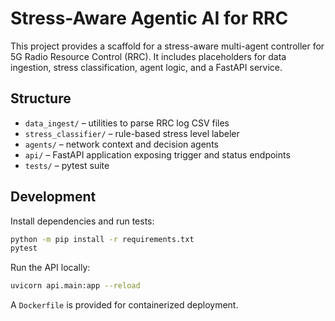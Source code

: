 # Stress-Aware Agentic AI for RRC


This project provides a scaffold for a stress-aware multi-agent controller for 5G Radio Resource Control (RRC).
It includes placeholders for data ingestion, stress classification, agent logic, and a FastAPI service.

## Structure
- `data_ingest/` – utilities to parse RRC log CSV files
- `stress_classifier/` – rule-based stress level labeler
- `agents/` – network context and decision agents
- `api/` – FastAPI application exposing trigger and status endpoints
- `tests/` – pytest suite

## Development
Install dependencies and run tests:
```bash
python -m pip install -r requirements.txt
pytest
```

Run the API locally:
```bash
uvicorn api.main:app --reload
```

A `Dockerfile` is provided for containerized deployment.
